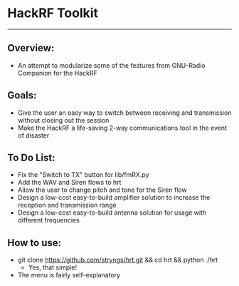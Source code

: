 HackRF Toolkit
==============================================================
<hr>

Overview:
---

* An attempt to modularize some of the features from GNU-Radio Companion for the HackRF

Goals:
---
* Give the user an easy way to switch between receiving and transmission without closing out the session
* Make the HackRF a life-saving 2-way communications tool in the event of disaster

To Do List:
---

* Fix the "Switch to TX" button for lib/fmRX.py
* Add the WAV and Siren flows to hrt
* Allow the user to change pitch and tone for the Siren flow
* Design a low-cost easy-to-build amplifier solution to increase the reception and transmission range
* Design a low-cost easy-to-build antenna solution for usage with different frequencies

How to use:
---
* git clone https://github.com/stryngs/hrt.git && cd hrt && python ./hrt
  * Yes, that simple!
* The menu is fairly self-explanatory
